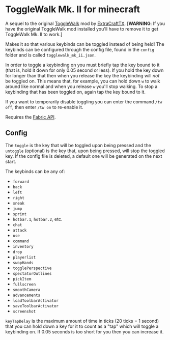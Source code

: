 # ToggleWalk Mk. II for minecraft

A sequel to the original
[ToggleWalk](https://www.curseforge.com/minecraft/mc-mods/togglewalk) mod by
[ExtraCraftTX](https://www.curseforge.com/members/extracraftx/followers).
[**WARNING**: If you have the original ToggleWalk mod installed you'll have to
remove it to get ToggleWalk Mk. II to work.]

Makes it so that various keybinds can be toggled instead of being held! The
keybinds can be configured through the config file, found in the `config`
folder and is called `togglewalk_mk_ii.json`.

In order to toggle a keybinding on you must briefly tap the key bound to it
(that is, hold it down for only 0.05 second or less).  If you hold the key down
for longer than that then when you release the key the keybinding will *not* be
toggled on.  This means that, for example, you can hold down `w` to walk around
like normal and when you release `w` you'll stop walking.  To stop a keybinding
that has been toggled on, again tap the key bound to it.

If you want to temporarily disable toggling you can enter the command `/tw
off`, then enter `/tw on` to re-enable it.

Requires the [Fabric API](https://minecraft.curseforge.com/projects/fabric).

## Config

The `toggle` is the key that will be toggled upon being pressed and the `untoggle` (optional) is the key that, upon being pressed, will stop the toggled key. If the config file is deleted, a default one will be generated on the next start.

The keybinds can be any of:
* `forward`
* `back`
* `left`
* `right`
* `sneak`
* `jump`
* `sprint`
* `hotbar.1`, `hotbar.2`, etc.
* `chat`
* `attack`
* `use`
* `command`
* `inventory`
* `drop`
* `playerlist`
* `swapHands`
* `togglePerspective`
* `spectatorOutlines`
* `pickItem`
* `fullscreen`
* `smoothCamera`
* `advancements`
* `loadToolbarActivator`
* `saveToolbarActivator`
* `screenshot`

`keyTapDelay` is the maximum amount of time in ticks (20 ticks = 1 second) that
you can hold down a key for it to count as a "tap" which will toggle a
keybinding on.  If 0.05 seconds is too short for you then you can increase it.
